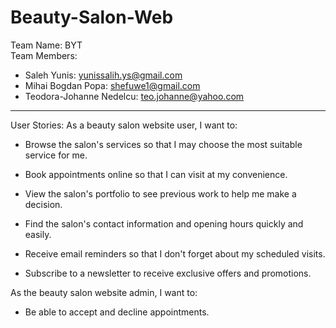 # Beauty-Salon-Web

Team Name: BYT \
Team Members:
- Saleh Yunis: yunissalih.ys@gmail.com
- Mihai Bogdan Popa: shefuwe1@gmail.com
- Teodora-Johanne Nedelcu: teo.johanne@yahoo.com
----------------------------------------------------------------------------------

User Stories: 
As a beauty salon website user, I want to:

- Browse the salon's services so that I may choose the most suitable service for me.

- Book appointments online so that I can visit at my convenience.

- View the salon's portfolio to see previous work to help me make a decision.

- Find the salon's contact information and opening hours quickly and easily.

- Receive email reminders so that I don't forget about my scheduled visits.

- Subscribe to a newsletter to receive exclusive offers and promotions.



As the beauty salon website admin, I want to:

- Be able to accept and decline appointments.
